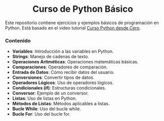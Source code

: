 <h1 align="center">Curso de Python Básico</h1>

<p>
  Este repositorio contiene ejercicios y ejemplos básicos de programación en Python. Está basado en el video tutorial <a href="https://www.youtube.com/watch?v=IimBRwHhW54">Curso Python desde Cero</a>.
</p>


<h3>Contenido</h3>

- **Variables**: Introducción a las variables en Python.
- **Strings**: Manejo de cadenas de texto.
- **Operaciones Aritméticas**: Operaciones matemáticas básicas.
- **Comparaciones**: Operadores de comparación.
- **Entrada de Datos**: Cómo recibir datos del usuario.
- **Conversiones**: Convertir tipos de datos.
- **Operadores Lógicos**: Uso de operadores lógicos.
- **Condicionales (if)**: Estructuras condicionales.
- **Conversor**: Ejemplo de un conversor.
- **Listas**: Uso de listas en Python.
- **Métodos de Listas**: Métodos aplicables a listas.
- **Bucle While**: Uso del bucle while.
- **Bucle For**: Uso del bucle for.
